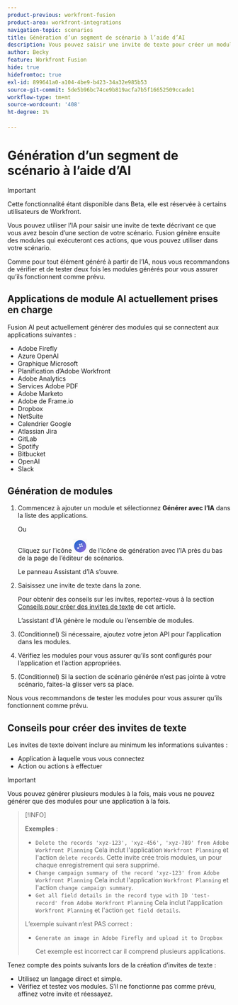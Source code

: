 ```yaml
---
product-previous: workfront-fusion
product-area: workfront-integrations
navigation-topic: scenarios
title: Génération d’un segment de scénario à l’aide d’AI
description: Vous pouvez saisir une invite de texte pour créer un module HTTP configuré à l’invite.
author: Becky
feature: Workfront Fusion
hide: true
hidefromtoc: true
exl-id: 899641a0-a104-4be9-b423-34a32e985b53
source-git-commit: 5de5b96bc74ce9b819acfa7b5f16652509ccade1
workflow-type: tm+mt
source-wordcount: '408'
ht-degree: 1%

---
```


# Génération d’un segment de scénario à l’aide d’AI

<!--DO NOT DELETE - linked through CSH-->

>[!IMPORTANT]
>
>Cette fonctionnalité étant disponible dans Beta, elle est réservée à certains utilisateurs de Workfront.

Vous pouvez utiliser l’IA pour saisir une invite de texte décrivant ce que vous avez besoin d’une section de votre scénario. Fusion génère ensuite des modules qui exécuteront ces actions, que vous pouvez utiliser dans votre scénario.

Comme pour tout élément généré à partir de l’IA, nous vous recommandons de vérifier et de tester deux fois les modules générés pour vous assurer qu’ils fonctionnent comme prévu.

## Applications de module AI actuellement prises en charge

Fusion AI peut actuellement générer des modules qui se connectent aux applications suivantes :

* Adobe Firefly
* Azure OpenAI
* Graphique Microsoft
* Planification d’Adobe Workfront
* Adobe Analytics
* Services Adobe PDF
* Adobe Marketo
* Adobe de Frame.io
* Dropbox
* NetSuite
* Calendrier Google
* Atlassian Jira
* GitLab
* Spotify
* Bitbucket
* OpenAI
* Slack

## Génération de modules

1. Commencez à ajouter un module et sélectionnez **Générer avec l’IA** dans la liste des applications.

   Ou

   Cliquez sur l’icône ![Générer avec l’IA](assets/generate-with-ai-icon-beta.png) de l’icône de génération avec l’IA près du bas de la page de l’éditeur de scénarios.

   Le panneau Assistant d’IA s’ouvre.
1. Saisissez une invite de texte dans la zone.

   Pour obtenir des conseils sur les invites, reportez-vous à la section [Conseils pour créer des invites de texte](#tips-for-creating-text-prompts) de cet article.

   L’assistant d’IA génère le module ou l’ensemble de modules.
1. (Conditionnel) Si nécessaire, ajoutez votre jeton API pour l’application dans les modules.
1. Vérifiez les modules pour vous assurer qu’ils sont configurés pour l’application et l’action appropriées.
1. (Conditionnel) Si la section de scénario générée n’est pas jointe à votre scénario, faites-la glisser vers sa place.

Nous vous recommandons de tester les modules pour vous assurer qu’ils fonctionnent comme prévu.

## Conseils pour créer des invites de texte

Les invites de texte doivent inclure au minimum les informations suivantes :

* Application à laquelle vous vous connectez
* Action ou actions à effectuer

>[!IMPORTANT]
>
>Vous pouvez générer plusieurs modules à la fois, mais vous ne pouvez générer que des modules pour une application à la fois.

>[!INFO]
>
>**Exemples** :
>
>* `Delete the records 'xyz-123', 'xyz-456', 'xyz-789' from Adobe Workfront Planning`
>Cela inclut l&#39;application `Workfront Planning` et l&#39;action `delete records`. Cette invite crée trois modules, un pour chaque enregistrement qui sera supprimé.
>* `Change campaign summary of the record 'xyz-123' from Adobe Workfront Planning`
>Cela inclut l&#39;application `Workfront Planning` et l&#39;action `change campaign summary`.
>* `Get all field details in the record type with ID 'test-record' from Adobe Workfront Planning`
>Cela inclut l&#39;application `Workfront Planning` et l&#39;action `get field details`.
>
>L’exemple suivant n’est PAS correct :
>
>* `Generate an image in Adobe Firefly and upload it to Dropbox`
>
>    Cet exemple est incorrect car il comprend plusieurs applications.

Tenez compte des points suivants lors de la création d’invites de texte :

* Utilisez un langage direct et simple.
* Vérifiez et testez vos modules. S’il ne fonctionne pas comme prévu, affinez votre invite et réessayez.
